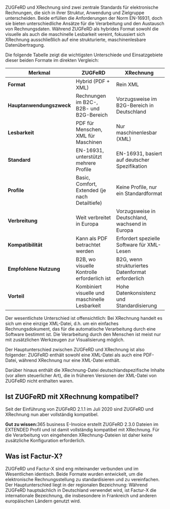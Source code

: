 ZUGFeRD und XRechnung sind zwei zentrale Standards für elektronische Rechnungen, die sich in ihrer Struktur, Anwendung und Zielgruppe unterscheiden. Beide erfüllen die Anforderungen der Norm EN-16931, doch sie bieten unterschiedliche Ansätze für die Verarbeitung und den Austausch von Rechnungsdaten. Während ZUGFeRD als hybrides Format sowohl die visuelle als auch die maschinelle Lesbarkeit vereint, fokussiert sich XRechnung ausschließlich auf eine strukturierte, maschinenlesbare Datenübertragung.

Die folgende Tabelle zeigt die wichtigsten Unterschiede und Einsatzgebiete dieser beiden Formate im direkten Vergleich:

| Merkmal                    | ZUGFeRD                                   | XRechnung                                 |
|----------------------------|-------------------------------------------|-------------------------------------------|
| **Format**                 | Hybrid (PDF + XML)                        | Rein XML                                  |
| **Hauptanwendungszweck**   | Rechnungen im B2C-, B2B- und B2G-Bereich        | Vorzugsweise im B2G-Bereich in Deutschland |
| **Lesbarkeit**             | PDF für Menschen, XML für Maschinen       | Nur maschinenlesbar (XML)                 |
| **Standard**               | EN-16931, unterstützt mehrere Profile     | EN-16931, basiert auf deutscher Spezifikation |
| **Profile**                | Basic, Comfort, Extended (je nach Detailtiefe) | Keine Profile, nur ein Standardformat     |
| **Verbreitung**            | Weit verbreitet in Europa                 | Vorzugsweise in Deutschland, wachsend in Europa |
| **Kompatibilität**         | Kann als PDF betrachtet werden            | Erfordert spezielle Software für XML-Lesen|
| **Empfohlene Nutzung**     | B2B, wo visuelle Kontrolle erforderlich ist | B2G, wenn strukturiertes Datenformat erforderlich |
| **Vorteil**                | Kombiniert visuelle und maschinelle Lesbarkeit | Hohe Datenkonsistenz und Standardisierung |

Der wesentlichste Unterschied ist offensichtlich: Bei XRechnung handelt es sich um eine einzige XML-Datei, d.h. um ein einfaches Rechnungsdokument, das für die automatische Verarbeitung durch eine Software bestimmt ist. Die Verarbeitung durch den Menschen ist meist nur mit zusätzlichen Werkzeugen zur Visualisierung möglich.

Der Hauptunterschied zwischen ZUGFeRD und XRechnung ist also folgender:
ZUGFeRD enthält sowohl eine XML-Datei als auch eine PDF-Datei, während XRechnung nur eine XML-Datei enthält.

Darüber hinaus enthält die XRechnung-Datei deutschlandspezifische Inhalte (vor allem steuerlicher Art), die in früheren Versionen der XML-Datei von ZUGFeRD nicht enthalten waren.

## Ist ZUGFeRD mit XRechnung kompatibel?

Seit der Einführung von ZUGFeRD 2.1.1 im Juli 2020 sind ZUGFeRD und XRechnung nun aber vollständig kompatibel.

<div class="alert alert-notice">
    <i class="fa-solid fa-lightbulb"></i> <strong>Gut zu wissen:</strong>365 business E-Invoice erstellt ZUGFeRD 2.3.0 Dateien im EXTENDED Profil und ist damit vollständig kompatibel mit XRechnung. Für die Verarbeitung von eingehenden XRechnung-Dateien ist daher keine zusätzliche Konfiguration erforderlich.
</div>

## Was ist Factur-X?

ZUGFeRD und Factur-X sind eng miteinander verbunden und im Wesentlichen identisch. Beide Formate wurden entwickelt, um die elektronische Rechnungsstellung zu standardisieren und zu vereinfachen. Der Hauptunterschied liegt in der regionalen Bezeichnung: Während ZUGFeRD hauptsächlich in Deutschland verwendet wird, ist Factur-X die internationale Bezeichnung, die insbesondere in Frankreich und anderen europäischen Ländern genutzt wird.


